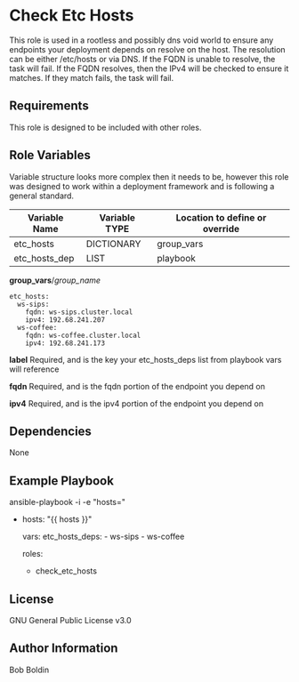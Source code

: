 Check Etc Hosts
=========

This role is used in a rootless and possibly dns void world to ensure any endpoints your deployment depends on resolve on the host.  The resolution can be either /etc/hosts or via DNS.  If the FQDN is unable to resolve, the task will fail.  If the FQDN resolves, then the IPv4 will be checked to ensure it matches.  If they match fails, the task will fail.

Requirements
------------

This role is designed to be included with other roles.

Role Variables
--------------

Variable structure looks more complex then it needs to be, however this role was designed to work within a deployment framework and is following a general standard.

| Variable Name | Variable TYPE | Location to define or override |    
| --- | --- | --- |    
| etc_hosts | DICTIONARY | group_vars |
| etc_hosts_dep | LIST | playbook |

**group_vars**/*group_name*

    etc_hosts:
      ws-sips:
        fqdn: ws-sips.cluster.local
        ipv4: 192.68.241.207
      ws-coffee:
        fqdn: ws-coffee.cluster.local
        ipv4: 192.68.241.173

**label** Required, and is the key your etc_hosts_deps list from playbook vars will reference

**fqdn** Required, and is the fqdn portion of the endpoint you depend on

**ipv4** Required, and is the ipv4 portion of the endpoint you depend on


Dependencies
------------

None

Example Playbook
----------------

ansible-playbook -i <inventory file> <playbook name> -e "hosts=<deploy targets>"

- hosts: "{{ hosts }}"

  vars:
    etc_hosts_deps:
      - ws-sips
      - ws-coffee

  roles:
    - check_etc_hosts

License
-------

GNU General Public License v3.0

Author Information
------------------

Bob Boldin
